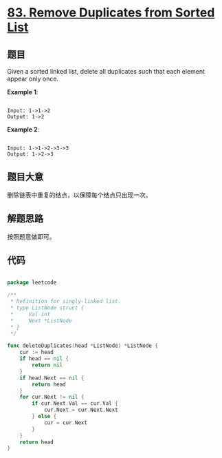 # [83. Remove Duplicates from Sorted List](https://leetcode.com/problems/remove-duplicates-from-sorted-list/)

## 题目

Given a sorted linked list, delete all duplicates such that each element appear only once.

**Example 1**:

```

Input: 1->1->2
Output: 1->2

```

**Example 2**:

```

Input: 1->1->2->3->3
Output: 1->2->3

```

## 题目大意

删除链表中重复的结点，以保障每个结点只出现一次。


## 解题思路

按照题意做即可。

## 代码

```go

package leetcode

/**
 * Definition for singly-linked list.
 * type ListNode struct {
 *     Val int
 *     Next *ListNode
 * }
 */

func deleteDuplicates(head *ListNode) *ListNode {
	cur := head
	if head == nil {
		return nil
	}
	if head.Next == nil {
		return head
	}
	for cur.Next != nil {
		if cur.Next.Val == cur.Val {
			cur.Next = cur.Next.Next
		} else {
			cur = cur.Next
		}
	}
	return head
}

```